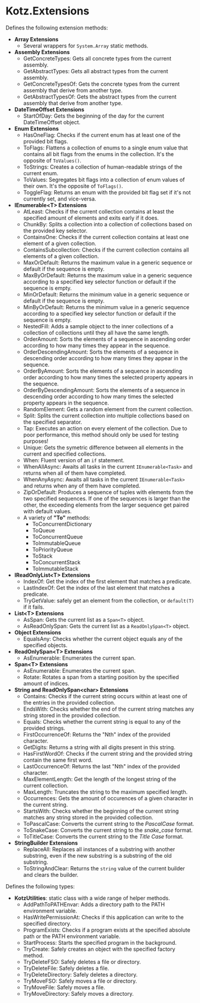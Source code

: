 # Kotz.Extensions

Defines the following extension methods:

- **Array Extensions**
    - Several wrappers for `System.Array` static methods.
- **Assembly Extensions**
    - GetConcreteTypes: Gets all concrete types from the current assembly.
    - GetAbstractTypes: Gets all abstract types from the current assembly.
    - GetConcreteTypesOf: Gets the concrete types from the current assembly that derive from another type.
    - GetAbstractTypesOf: Gets the abstract types from the current assembly that derive from another type.
- **DateTimeOffset Extensions**
    - StartOfDay: Gets the beginning of the day for the current DateTimeOffset object.
- **Enum Extensions**
    - HasOneFlag: Checks if the current enum has at least one of the provided bit flags.
    - ToFlags: Flattens a collection of enums to a single enum value that contains all bit flags from the enums in the collection. It's the opposite of `ToValues()`.
    - ToStrings: Creates a collection of human-readable strings of the current enum.
    - ToValues: Segregates bit flags into a collection of enum values of their own. It's the opposite of `ToFlags()`.
    - ToggleFlag: Returns an enum with the provided bit flag set if it's not currently set, and vice-versa.
- **IEnumerable\<T> Extensions**
    - AtLeast: Checks if the current collection contains at least the specified amount of elements and exits early if it does.
    - ChunkBy: Splits a collection into a collection of collections based on the provided key selector.
    - ContainsOne: Checks if the current collection contains at least one element of a given collection.
    - ContainsSubcollection: Checks if the current collection contains all elements of a given collection.
    - MaxOrDefault: Returns the maximum value in a generic sequence or default if the sequence is empty.
    - MaxByOrDefault: Returns the maximum value in a generic sequence according to a specified key selector function or default if the sequence is empty.
    - MinOrDefault: Returns the minimum value in a generic sequence or default if the sequence is empty.
    - MinByOrDefault: Returns the minimum value in a generic sequence according to a specified key selector function or default if the sequence is empty.
    - NestedFill: Adds a sample object to the inner collections of a collection of collections until they all have the same length.
    - OrderAmount: Sorts the elements of a sequence in ascending order according to how many times they appear in the sequence.
    - OrderDescendingAmount: Sorts the elements of a sequence in descending order according to how many times they appear in the sequence.
    - OrderByAmount: Sorts the elements of a sequence in ascending order according to how many times the selected property appears in the sequence.
    - OrderByDescendingAmount: Sorts the elements of a sequence in descending order according to how many times the selected property appears in the sequence.
    - RandomElement: Gets a random element from the current collection.
    - Split: Splits the current collection into multiple collections based on the specified separator.
    - Tap: Executes an action on every element of the collection. Due to poor performance, this method should only be used for testing purposes!
    - Unique: Gets the symetric difference between all elements in the current and specified collections.
    - When: Fluent version of an `if` statement.
    - WhenAllAsync: Awaits all tasks in the current `IEnumerable<Task>` and returns when all of them have completed.
    - WhenAnyAsync: Awaits all tasks in the current `IEnumerable<Task>` and returns when any of them have completed.
    - ZipOrDefault:  Produces a sequence of tuples with elements from the two specified sequences. If one of the sequences is larger than the other, the exceeding elements from the larger sequence get paired with default values.
    - A variety of **"To"** methods:
        - ToConcurrentDictionary
        - ToQueue
        - ToConcurrentQueue
        - ToImmutableQueue
        - ToPriorityQueue
        - ToStack
        - ToConcurrentStack
        - ToImmutableStack
- **IReadOnlyList\<T> Extensions**
    - IndexOf: Get the index of the first element that matches a predicate.
    - LastIndexOf: Get the index of the last element that matches a predicate.
    - TryGetValue: safely get an element from the collection, or `default(T)` if it fails.
- **List\<T> Extensions**
    - AsSpan: Gets the current list as a `Span<T>` object.
    - AsReadOnlySpan: Gets the current list as a `ReadOnlySpan<T>` object.
- **Object Extensions**
    - EqualsAny: Checks whether the current object equals any of the specified objects.
- **ReadOnlySpan\<T> Extensions**
    - AsEnumerable: Enumerates the current span.
- **Span\<T> Extensions**
    - AsEnumerable: Enumerates the current span.
    - Rotate: Rotates a span from a starting position by the specified amount of indices.
- **String and ReadOnlySpan\<char> Extensions**
    - Contains: Checks if the current string occurs within at least one of the entries in the provided collection.
    - EndsWith: Checks whether the end of the current string matches any string stored in the provided collection.
    - Equals: Checks whether the current string is equal to any of the provided strings.
    - FirstOccurrenceOf: Returns the "Nth" index of the provided character.
    - GetDigits: Returns a string with all digits present in this string.
    - HasFirstWordOf: Checks if the current string and the provided string contain the same first word.
    - LastOccurrenceOf: Returns the last "Nth" index of the provided character.
    - MaxElementLength: Get the length of the longest string of the current collection.
    - MaxLength: Truncates the string to the maximum specified length.
    - Occurrences: Gets the amount of occurences of a given character in the current string.
    - StartsWith: Checks whether the beginning of the current string matches any string stored in the provided collection.
    - ToPascalCase: Converts the current string to the *PascalCase* format.
    - ToSnakeCase: Converts the current string to the *snake_case* format.
    - ToTitleCase: Converts the current string to the *Title Case* format.
- **StringBuilder Extensions**
    - ReplaceAll: Replaces all instances of a substring with another substring, even if the new substring is a substring of the old substring.
    - ToStringAndClear: Returns the `string` value of the current builder and clears the builder.

Defines the following types:

- **KotzUtilities**: static class with a wide range of helper methods.
    - AddPathToPATHEnvar: Adds a directory path to the PATH environment variable.
    - HasWritePermissionAt: Checks if this application can write to the specified directory.
    - ProgramExists: Checks if a program exists at the specified absolute path or the PATH environment variable.
    - StartProcess: Starts the specified program in the background.
    - TryCreate: Safely creates an object with the specified factory method.
    - TryDeleteFSO: Safely deletes a file or directory.
    - TryDeleteFile: Safely deletes a file.
    - TryDeleteDirectory: Safely deletes a directory.
    - TryMoveFSO: Safely moves a file or directory.
    - TryMoveFile: Safely moves a file.
    - TryMoveDirectory: Safely moves a directory.